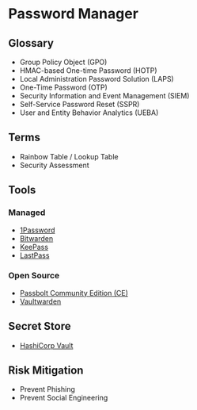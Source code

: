 # Password Manager

## Glossary

- Group Policy Object (GPO)
- HMAC-based One-time Password (HOTP)
- Local Administration Password Solution (LAPS)
- One-Time Password (OTP)
- Security Information and Event Management (SIEM)
- Self-Service Password Reset (SSPR)
- User and Entity Behavior Analytics (UEBA)

## Terms

- Rainbow Table / Lookup Table
- Security Assessment

## Tools

### Managed

- [1Password](/1password.md)
- [Bitwarden](/bitwarden/README.md)
- [KeePass](/keepass.md)
- [LastPass](/lastpass.md)

<!--
https://cloaked.app
-->

### Open Source

- [Passbolt Community Edition (CE)](/passbolt-ce.md)
- [Vaultwarden](/bitwarden/vaultwarden/README.md)

<!--
https://github.com/authpass/authpass
https://github.com/keeweb/keeweb
https://github.com/lesspass/lesspass
https://github.com/padloc/padloc
-->

## Secret Store

- [HashiCorp Vault](/hashicorp/vault/README.md)

<!--
Rippling
Keeper Password Manager
-->

## Risk Mitigation

- Prevent Phishing
- Prevent Social Engineering

<!--
Sanitization
Remover usuários que não precisam ter acesso a determinadas coisas
-->
